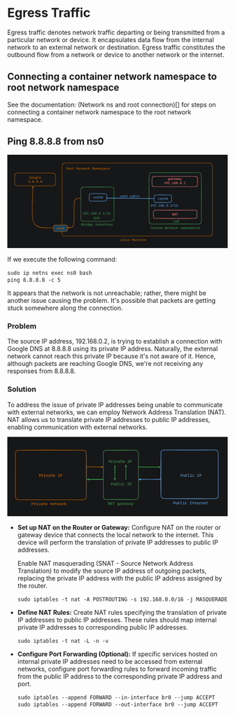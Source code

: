 # Egress Traffic


Egress traffic denotes network traffic departing or being transmitted from a particular network or device. It encapsulates data flow from the internal network to an external network or destination. Egress traffic constitutes the outbound flow from a network or device to another network or the internet.

## Connecting a container network namespace to root network namespace
See the documentation: (Network ns and root connection)[] for steps on connecting a container network namespace to the root network namespace.


## Ping 8.8.8.8 from ns0

![alt text](./images/image-lab4.png)

If we execute the following command:

```
sudo ip netns exec ns0 bash
ping 8.8.8.8 -c 5
```

It appears that the network is not unreachable; rather, there might be another issue causing the problem. It's possible that packets are getting stuck somewhere along the connection.

### Problem
The source IP address, 192.168.0.2, is trying to establish a connection with Google DNS at 8.8.8.8 using its private IP address. Naturally, the external network cannot reach this private IP because it's not aware of it. Hence, although packets are reaching Google DNS, we're not receiving any responses from 8.8.8.8.

### Solution
To address the issue of private IP addresses being unable to communicate with external networks, we can employ Network Address Translation (NAT). NAT allows us to translate private IP addresses to public IP addresses, enabling communication with external networks. 

![alt text](./images/image-1-lab4.png)

- **Set up NAT on the Router or Gateway:**
Configure NAT on the router or gateway device that connects the local network to the internet. This device will perform the translation of private IP addresses to public IP addresses. 

    Enable NAT masquerading (SNAT - Source Network Address Translation) to modify the source IP address of outgoing packets, replacing the private IP address with the public IP address assigned by the router.

    ```
    sudo iptables -t nat -A POSTROUTING -s 192.168.0.0/16 -j MASQUERADE
    ```

- **Define NAT Rules:**
Create NAT rules specifying the translation of private IP addresses to public IP addresses. These rules should map internal private IP addresses to corresponding public IP addresses.
    ```
    sudo iptables -t nat -L -n -v
    ```

- **Configure Port Forwarding (Optional):**
If specific services hosted on internal private IP addresses need to be accessed from external networks, configure port forwarding rules to forward incoming traffic from the public IP address to the corresponding private IP address and port.
    ```
    sudo iptables --append FORWARD --in-interface br0 --jump ACCEPT
    sudo iptables --append FORWARD --out-interface br0 --jump ACCEPT
    ```


